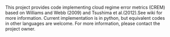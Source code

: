 This project provides code implementing cloud regime error metrics (CREM) based on Williams and Webb (2009) and Tsushima et al.(2012).See wiki for more information.
Current implementation is in python, but equivalent codes in other languages are welcome. For more information, please contact the project owner.